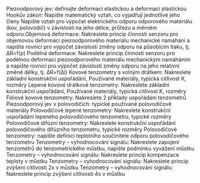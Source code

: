 Piezoodporový jev: definujte deformaci elastickou a deformaci plastickou
Hookův zákon: Napište matematický vztah, co vyjadřují jednotlivé jeho členy
Napište vztah pro výpočet elektrického odporu odporového materiálu (kov, polovodič) v závislosti na jeho délce,
průřezu a měrném odporu.Objemová deformace: Nakreslete princip činnosti senzoru pro objemovou deformaci
piezoodporového materiálu mechanické namáhání a napište rovnici pro výpočet závislosti změny odporu na působícím
tlaku, tj. ∆R=f(p)
Podélná deformace: Nakreslete princip činnosti senzoru pro podélnou deformaci piezoodporového materiálu
mechanickým namáháním a napište rovnici pro výpočet závislosti změny odporu na jeho relativní změně délky, tj.
∆R=f(Δl)
Kovové tenzometry s volným drátkem: Nakreslete základní konstrukční uspořádání, Používané materiály, typická
citlivost K, rozměry
Lepené kovové drátkové tenzometry: Nakreslete základní konstrukční uspořádání, Používané materiály, typická citlivost
K, rozměry
Fóliové kovové tenzometry: Nakreslete 2 příklady uspořádání tenzometrů
Piezoodporový jev v polovodičích: typické používané polovodičové materiály
Polovodičové lepené tenzometry: Nakreslete konstrukční uspořádání lepeného polovodičového tenzometru, typické
rozměry
Polovodičové difúzní tenzometry: Nakreslete konstrukční uspořádání polovodičového difúzního tenzometru, typické
rozměry
Polovodičové tenzometry: napište definici teplotního součinitele odporu polovodičového tenzometru
Tenzometry – vyhodnocování signálu: Nakreslete zapojení tenzometrů do tenzometrického můstku, napište podmínku
vyvážení můstku
Tenzometry – vyhodnocování signálu: Nakreslete princip kompenzace teploty v můstku
Tenzometry – vyhodnocování signálu: Nakreslete princip zvýšení citlivosti 2x v můstku
Tenzometry – vyhodnocování signálu: Nakreslete princip zvýšení citlivosti 4x v můstku